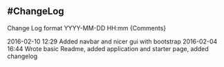 #ChangeLog
---
Change Log format
	YYYY-MM-DD HH:mm {Comments}

2016-02-10 12:29 Added navbar and nicer gui with bootstrap
2016-02-04 16:44 Wrote basic Readme, added application and starter page, added changelog
